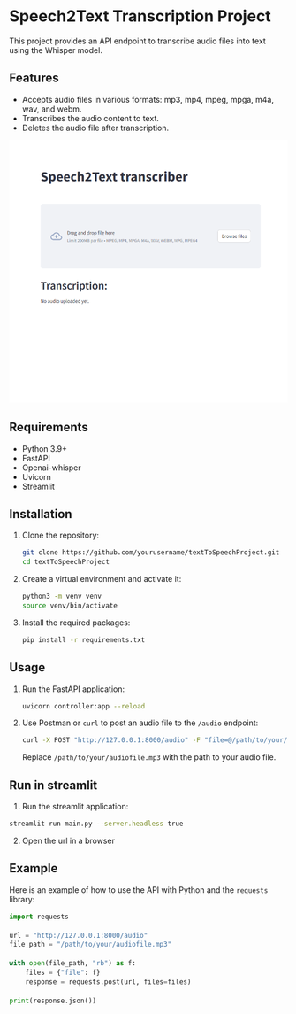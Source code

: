 # Speech2Text Transcription Project

This project provides an API endpoint to transcribe audio files into text using the Whisper model.

## Features

- Accepts audio files in various formats: mp3, mp4, mpeg, mpga, m4a, wav, and webm.
- Transcribes the audio content to text.
- Deletes the audio file after transcription.

![User interface](image.png)

## Requirements

- Python 3.9+
- FastAPI
- Openai-whisper
- Uvicorn
- Streamlit

## Installation

1. Clone the repository:

    ```sh
    git clone https://github.com/yourusername/textToSpeechProject.git
    cd textToSpeechProject
    ```

2. Create a virtual environment and activate it:

    ```sh
    python3 -m venv venv
    source venv/bin/activate
    ```

3. Install the required packages:

    ```sh
    pip install -r requirements.txt
    ```

## Usage

1. Run the FastAPI application:

    ```sh
    uvicorn controller:app --reload
    ```

2. Use Postman or `curl` to post an audio file to the `/audio` endpoint:

    ```sh
    curl -X POST "http://127.0.0.1:8000/audio" -F "file=@/path/to/your/audiofile.mp3"
    ```

    Replace `/path/to/your/audiofile.mp3` with the path to your audio file.

## Run in streamlit

1. Run the streamlit application:
```sh
streamlit run main.py --server.headless true
```

2. Open the url in a browser


## Example

Here is an example of how to use the API with Python and the `requests` library:

```python
import requests

url = "http://127.0.0.1:8000/audio"
file_path = "/path/to/your/audiofile.mp3"

with open(file_path, "rb") as f:
    files = {"file": f}
    response = requests.post(url, files=files)

print(response.json())